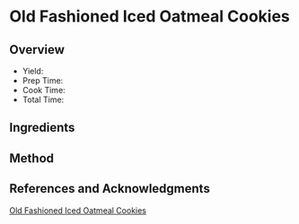 # Old Fashioned Iced Oatmeal Cookies

## Overview

- Yield:
- Prep Time:
- Cook Time:
- Total Time:

## Ingredients


## Method



## References and Acknowledgments

[Old Fashioned Iced Oatmeal Cookies](http://www.savingdessert.com/2014/08/old-fashioned-iced-oatmeal-cookies/)
